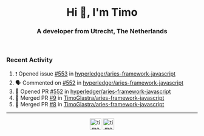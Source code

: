 <h1 align="center">Hi 👋, I'm Timo</h1>
<h3 align="center">A developer from Utrecht, The Netherlands</h3>
<br/>
<!-- https://github.com/rahuldkjain/github-profile-readme-generator --!>

<!--  <p align="left"><img src="https://github-readme-stats.vercel.app/api?username=timoglastra&show_icons=true&count_private=true&" alt="timoglastra" /></p> --!>

<!--
Github language stats
<p align="left"><img src="https://github-readme-stats.vercel.app/api/top-langs/?username=timoglastra&layout=compact" alt="timoglastra" /><p>
-->

<!-- Codestats language stats -->
<!-- <p align="left"><img src="https://codestats-readme.vercel.app/api/top-langs/?username=timoglastra&layout=compact&language_count=12" alt="timoglastra" /><p>    --!>
  
<h3>Recent Activity</h3>

<!--START_SECTION:activity-->
1. ❗️ Opened issue [#553](https://github.com/hyperledger/aries-framework-javascript/issues/553) in [hyperledger/aries-framework-javascript](https://github.com/hyperledger/aries-framework-javascript)
2. 🗣 Commented on [#552](https://github.com/hyperledger/aries-framework-javascript/issues/552) in [hyperledger/aries-framework-javascript](https://github.com/hyperledger/aries-framework-javascript)
3. 💪 Opened PR [#552](https://github.com/hyperledger/aries-framework-javascript/pull/552) in [hyperledger/aries-framework-javascript](https://github.com/hyperledger/aries-framework-javascript)
4. 🎉 Merged PR [#9](https://github.com/TimoGlastra/aries-framework-javascript/pull/9) in [TimoGlastra/aries-framework-javascript](https://github.com/TimoGlastra/aries-framework-javascript)
5. 🎉 Merged PR [#8](https://github.com/TimoGlastra/aries-framework-javascript/pull/8) in [TimoGlastra/aries-framework-javascript](https://github.com/TimoGlastra/aries-framework-javascript)
<!--END_SECTION:activity-->

---

<p align="center">
<a href="https://twitter.com/timoglastra" target="blank"><img align="center" src="https://cdn.jsdelivr.net/npm/simple-icons@3.0.1/icons/twitter.svg" alt="timoglastra" height="30" width="30" /></a>
<a href="https://linkedin.com/in/timoglastra" target="blank"><img align="center" src="https://cdn.jsdelivr.net/npm/simple-icons@3.0.1/icons/linkedin.svg" alt="timoglastra" height="30" width="30" /></a>
</p>



